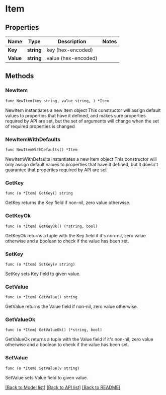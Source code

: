 # Item

## Properties

Name | Type | Description | Notes
------------ | ------------- | ------------- | -------------
**Key** | **string** | key (hex-encoded) | 
**Value** | **string** | value (hex-encoded) | 

## Methods

### NewItem

`func NewItem(key string, value string, ) *Item`

NewItem instantiates a new Item object
This constructor will assign default values to properties that have it defined,
and makes sure properties required by API are set, but the set of arguments
will change when the set of required properties is changed

### NewItemWithDefaults

`func NewItemWithDefaults() *Item`

NewItemWithDefaults instantiates a new Item object
This constructor will only assign default values to properties that have it defined,
but it doesn't guarantee that properties required by API are set

### GetKey

`func (o *Item) GetKey() string`

GetKey returns the Key field if non-nil, zero value otherwise.

### GetKeyOk

`func (o *Item) GetKeyOk() (*string, bool)`

GetKeyOk returns a tuple with the Key field if it's non-nil, zero value otherwise
and a boolean to check if the value has been set.

### SetKey

`func (o *Item) SetKey(v string)`

SetKey sets Key field to given value.


### GetValue

`func (o *Item) GetValue() string`

GetValue returns the Value field if non-nil, zero value otherwise.

### GetValueOk

`func (o *Item) GetValueOk() (*string, bool)`

GetValueOk returns a tuple with the Value field if it's non-nil, zero value otherwise
and a boolean to check if the value has been set.

### SetValue

`func (o *Item) SetValue(v string)`

SetValue sets Value field to given value.



[[Back to Model list]](../README.md#documentation-for-models) [[Back to API list]](../README.md#documentation-for-api-endpoints) [[Back to README]](../README.md)


